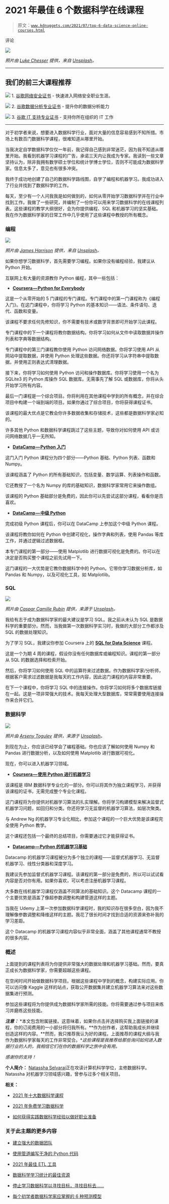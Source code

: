 # 2021 年最佳 6 个数据科学在线课程

> 原文：[`www.kdnuggets.com/2021/07/top-6-data-science-online-courses.html`](https://www.kdnuggets.com/2021/07/top-6-data-science-online-courses.html)

评论

![](img/eb689a4196919ac41e866224c4ce18e1.png)

*照片由 [Luke Chesser](https://unsplash.com/@lukechesser?utm_source=unsplash&utm_medium=referral&utm_content=creditCopyText) 提供，来自 [Unsplash](https://unsplash.com/s/photos/data?utm_source=unsplash&utm_medium=referral&utm_content=creditCopyText)。*

* * *

## 我们的前三大课程推荐

![](img/0244c01ba9267c002ef39d4907e0b8fb.png) 1\. [谷歌网络安全证书](https://www.kdnuggets.com/google-cybersecurity) - 快速进入网络安全职业生涯。

![](img/e225c49c3c91745821c8c0368bf04711.png) 2\. [谷歌数据分析专业证书](https://www.kdnuggets.com/google-data-analytics) - 提升你的数据分析能力

![](img/0244c01ba9267c002ef39d4907e0b8fb.png) 3\. [谷歌 IT 支持专业证书](https://www.kdnuggets.com/google-itsupport) - 支持你所在组织的 IT 工作

* * *

对于初学者来说，想要进入数据科学行业，面对大量的信息容易感到不知所措。市场上有数百门数据科学课程，很难知道从哪里开始。

当我决定自学数据科学仅仅一年前，我记得自己感到非常迷茫，因为我不知道从哪里开始。我看到机器学习课程的广告，承诺三天内让我成为专家。我读到一些文章坚持认为，除非我拥有数学硕士学位和统计学博士学位，否则不可能成为数据科学家。信息太多了，意见也有很多冲突。

我终于成功地创建了自己的数据科学路线图，自学了编程和机器学习。我成功进入了行业并找到了数据科学的工作。

每天，至少有一个人问我我是如何做到的，如何从零开始学习数据科学并在行业中找到工作。我做了一些研究，并编制了一份你可以用来学习数据科学的在线课程列表。这些课程的教学大纲很好，会为你提供编程、SQL 和机器学习的坚实基础。我在作为数据科学家的日常工作中几乎使用了这些课程中教授的所有概念。

### 编程

![](img/be7b8ecb357d12091a89cc7aa0602d98.png)

*照片由 [James Harrison](https://unsplash.com/@jstrippa?utm_source=unsplash&utm_medium=referral&utm_content=creditCopyText) 提供，来自 [Unsplash](https://unsplash.com/s/photos/programming?utm_source=unsplash&utm_medium=referral&utm_content=creditCopyText)。*

如果你想学习数据科学，首先需要学习编程。如果你没有编程经验，我建议从 Python 开始。

互联网上有大量的资源教你 Python 编程，其中一些包括：

+   [**Coursera — Python for Everybody**](https://click.linksynergy.com/link?id=JdlaSzF0EMc&offerid=916798.10188600396&type=2&murl=https%3A%2F%2Fwww.coursera.org%2Flearn%2Fpython)

这是一个从零开始的 5 门课程的专门课程。专门课程中的第一门课程称为《编程入门》。在这门课程中，你将学习 Python 的基本知识——语法、条件语句、迭代、函数和变量。

该课程不要求任何先修知识，你不需要有技术或数学背景即可开始学习此课程。

专门课程中的下一个课程将教你数据结构。你将学习如何从文件中读取数据并操作列表和字典等数据结构。

专门课程中的第三门课程教你使用 Python 访问网络数据。你将学习使用 API 从网站中提取数据，并使用 Python 处理这些数据。你还将学习从字符串中提取数据，并使用正则表达式清理数据。

接下来，你将学习如何使用 Python 访问和操作数据库。你将学习使用一个名为 SQLite3 的 Python 库操作 SQL 数据库。无需事先了解 SQL 或数据库，你将从头开始学习所有内容。

最后一门课程是一个综合项目。你将利用在其他课程中学到的所有概念，并在综合项目中构建一个端到端的项目。如果你通过了综合项目，你将获得课程证书。

该课程的最大优点是它教会你许多数据收集和存储技术，这些都是数据科学家必知的。

许多其他 Python 和数据科学课程跳过了这些主题，导致你对如何使用 API 或访问网络数据几乎一无所知。

+   [**DataCamp — Python 入门**](https://datacamp.pxf.io/Xx1qao)

这门入门 Python 课程分为四个部分——Python 基础、Python 列表、函数和 Numpy。

该课程涵盖了 Python 的所有基础知识，包括变量、数学运算、列表操作和函数。

它还教授了一个名为 Numpy 的库的基础知识，数据科学家常用它来操作数组。

该课程的 Python 基础部分是免费的，因此你可以先尝试这部分课程，看看你是否喜欢。

+   [**DataCamp — 中级 Python**](https://datacamp.pxf.io/Eaqj6P)

完成初级 Python 课程后，你可以在 DataCamp 上参加这个中级 Python 课程。

该课程将教你如何在 Python 中创建可视化，操作字典和列表，使用 Pandas 等库工作，并通过逻辑过滤数据框。

本专门课程的第一部分——使用 Matplotlib 进行数据可视化是免费的。你可以在决定是否购买整个课程之前先试用一下。

这门课程的一大优势是它教你数据科学中的 Python。它带你学习数据分析库，如 Pandas 和 Numpy，以及可视化工具，如 Matplotlib。

### SQL

![](img/040da2c0ad5ed27a51738e13efc37c32.png)

*照片由 [Caspar Camille Rubin](https://unsplash.com/@casparrubin?utm_source=unsplash&utm_medium=referral&utm_content=creditCopyText) 提供，来源于 [Unsplash](https://unsplash.com/s/photos/database?utm_source=unsplash&utm_medium=referral&utm_content=creditCopyText)。*

我给有志于成为数据科学家的最大建议是学习 SQL。我之前从未认为 SQL 是数据科学的重要部分。然而，当我做第一次数据科学实习时，我做的大部分工作都涉及 SQL 的数据处理知识。

为了学习 SQL，我建议你参加 Coursera 上的 [**SQL for Data Science**](https://click.linksynergy.com/link?id=JdlaSzF0EMc&offerid=916798.11605513096&type=2&murl=https%3A%2F%2Fwww.coursera.org%2Flearn%2Fsql-for-data-science) 课程。

这是一个为期 4 周的课程，假设你没有任何数据库或编程知识。课程的第一部分从 SQL 的数据选择和检索开始。

然后，你将学习如何使用 SQL 中的运算符来过滤数据。作为数据科学家/分析师，根据客户需求过滤数据是我每天的工作内容，因此这门课程的内容非常重要。

在下一个课程中，你将学习 SQL 中的连接操作。你将学习如何将多个数据库链接在一起。这是一项非常强大的技术。我每天处理大型数据库，常常需要使用连接操作来合并它们。

### 数据科学

![](img/955a09f223a52081e36227950999a1aa.png)

*照片由 [Arseny Togulev](https://unsplash.com/@tetrakiss?utm_source=unsplash&utm_medium=referral&utm_content=creditCopyText) 提供，来源于 [Unsplash](https://unsplash.com/s/photos/machine-learning?utm_source=unsplash&utm_medium=referral&utm_content=creditCopyText)。*

到现在为止，你应该已经学会了编程基础。你也应该了解如何使用 Numpy 和 Pandas 进行数据分析，以及如何使用 Matplotlib 进行数据可视化。

现在，你可以进入机器学习领域。

+   [**Coursera — 使用 Python 进行机器学习**](https://click.linksynergy.com/link?id=JdlaSzF0EMc&offerid=916798.13127798834&type=2&murl=https%3A%2F%2Fwww.coursera.org%2Flearn%2Fmachine-learning-with-python)

该课程是 IBM 数据科学专业化的一部分。你可以将其作为独立课程学习，并获得该课程的证书，无需完成整个专业化课程。

这门课程将为你提供对机器学习算法的扎实理解。你将学习构建模型来解决监督式机器学习问题，如回归和分类。你还将学习无监督的机器学习算法，如层次聚类。

与 Andrew Ng 的机器学习专业化相比，参加这个课程的一个巨大优势是该课程完全使用 Python 教学。

这个课程还包括一个最终的总结项目，你需要通过它才能获得证书。

+   [**Datacamp — Python 的机器学习基础**](https://datacamp.pxf.io/jW1gLe)

Datacamp 的机器学习课程被分为多个独立的课程——监督式机器学习、无监督机器学习、线性分类器和深度学习。

我建议先参加监督式机器学习课程。该课程的第一部分是免费的，所以可以试试看内容是否对你有用。如果你喜欢，可以考虑注册机器学习课程。

大多数在线机器学习课程仅涵盖不同算法的基础知识。这个 Datacamp 课程的一个主要优势是涵盖了像超参数调整和构建管道这样的主题。

当我在 Udemy 上第一次参加数据科学课程时，我的知识存在很多空白，因为我不理解像参数调整和降维这样的主题。我花了很长时间才找到合适的资源来弥补我的学习差距。

这个 Datacamp 的机器学习课程内容似乎非常全面，涵盖了其他课程通常不教授的很多内容。

### 概述

上面提到的课程列表将为你提供非常强大的数据处理和机器学习基础。然而，要真正成长为数据科学家，你需要超越这些课程。

在空闲时间开始做数据科学项目。根据这些课程中学到的概念，构建实际应用。你可以访问像 Kaggle 这样的站点，获取公开数据集并建立机器学习算法来对这些数据集进行预测。

参加这些课程将为你提供成为数据科学家所需的技能。你将需要通过参与项目来练习并磨练这些技能。

***注意：*** *本文包含附属链接。这意味着，如果你点击并选择购买我上面链接的课程，你的订阅费用的一小部分将归我所有。**作为创作者，这帮助我成长并继续创造这样的内容。**然而，我只推荐我认为好的课程。上面推荐的课程大纲与我作为数据科学家每天的工作非常契合。**这些课程是我推荐给那些询问如何进入数据行业的人的，我相信它们在你的数据科学之旅中会有用。*

*感谢你的支持！*

**个人简介：** [Natassha Selvaraj](https://www.natasshaselvaraj.com/)正在攻读计算机科学学位，主修数据科学。Natassha 对机器学习领域感兴趣，曾参与过多个相关项目。

**相关：**

+   [2021 年十大数据科学课程](https://www.kdnuggets.com/2021/04/coursera2-top-10-data-science-courses.html)

+   [2021 年免费学习数据科学](https://www.kdnuggets.com/2021/01/learn-data-science-free-2021.html)

+   [如何获得实践数据科学经验以做好职业准备](https://www.kdnuggets.com/2021/07/practical-data-science-experience-career-ready.html)

### 关于此主题的更多内容

+   [建立强大的数据团队](https://www.kdnuggets.com/2021/12/build-solid-data-team.html)

+   [使用管道编写干净的 Python 代码](https://www.kdnuggets.com/2021/12/write-clean-python-code-pipes.html)

+   [2021 年最佳 ETL 工具](https://www.kdnuggets.com/2021/12/mozart-best-etl-tools-2021.html)

+   [数据科学学习统计的最佳资源](https://www.kdnuggets.com/2021/12/springboard-top-resources-learn-data-science-statistics.html)

+   [停止学习数据科学以寻找目标，寻找目标去……](https://www.kdnuggets.com/2021/12/stop-learning-data-science-find-purpose.html)

+   [每个初学者数据科学家应掌握的 6 种预测模型](https://www.kdnuggets.com/2021/12/6-predictive-models-every-beginner-data-scientist-master.html)
